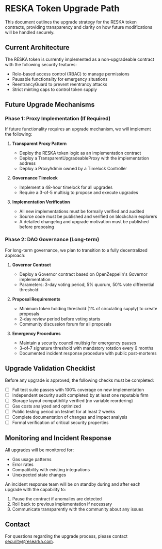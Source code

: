 # RESKA Token Upgrade Path

This document outlines the upgrade strategy for the RESKA token contracts, providing transparency and clarity on how future modifications will be handled securely.

## Current Architecture

The RESKA token is currently implemented as a non-upgradeable contract with the following security features:

- Role-based access control (RBAC) to manage permissions
- Pausable functionality for emergency situations
- ReentrancyGuard to prevent reentrancy attacks
- Strict minting caps to control token supply

## Future Upgrade Mechanisms

### Phase 1: Proxy Implementation (If Required)

If future functionality requires an upgrade mechanism, we will implement the following:

1. **Transparent Proxy Pattern**

   - Deploy the RESKA token logic as an implementation contract
   - Deploy a TransparentUpgradeableProxy with the implementation address
   - Deploy a ProxyAdmin owned by a Timelock Controller

2. **Governance Timelock**

   - Implement a 48-hour timelock for all upgrades
   - Require a 3-of-5 multisig to propose and execute upgrades

3. **Implementation Verification**
   - All new implementations must be formally verified and audited
   - Source code must be published and verified on blockchain explorers
   - A detailed changelog and upgrade motivation must be published before proposing

### Phase 2: DAO Governance (Long-term)

For long-term governance, we plan to transition to a fully decentralized approach:

1. **Governor Contract**

   - Deploy a Governor contract based on OpenZeppelin's Governor implementation
   - Parameters: 3-day voting period, 5% quorum, 50% vote differential threshold

2. **Proposal Requirements**

   - Minimum token holding threshold (1% of circulating supply) to create proposals
   - 2-day review period before voting starts
   - Community discussion forum for all proposals

3. **Emergency Procedures**
   - Maintain a security council multisig for emergency pauses
   - 3-of-7 signature threshold with mandatory rotation every 6 months
   - Documented incident response procedure with public post-mortems

## Upgrade Validation Checklist

Before any upgrade is approved, the following checks must be completed:

- [ ] Full test suite passes with 100% coverage on new implementation
- [ ] Independent security audit completed by at least one reputable firm
- [ ] Storage layout compatibility verified (no variable reordering)
- [ ] Gas costs analyzed and optimized
- [ ] Public testing period on testnet for at least 2 weeks
- [ ] Complete documentation of changes and impact analysis
- [ ] Formal verification of critical security properties

## Monitoring and Incident Response

All upgrades will be monitored for:

- Gas usage patterns
- Error rates
- Compatibility with existing integrations
- Unexpected state changes

An incident response team will be on standby during and after each upgrade with the capability to:

1. Pause the contract if anomalies are detected
2. Roll back to previous implementation if necessary
3. Communicate transparently with the community about any issues

## Contact

For questions regarding the upgrade process, please contact security@researka.com.
